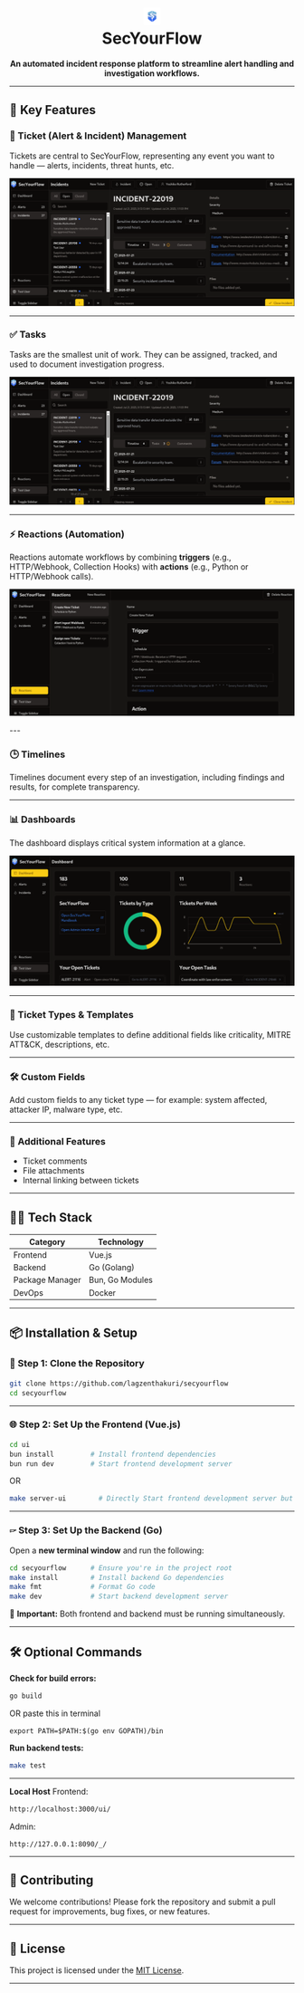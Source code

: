 
<h1 align="center">
  <picture>
    <source media="(prefers-color-scheme: dark)" srcset="ui/src/assets/flask_white.svg">
    <img width="30" alt="SecYourFlow Logo" src="ui/src/assets/svf.png">
  </picture>
  <br />
  SecYourFlow
</h1>

<p align="center"><b>An automated incident response platform to streamline alert handling and investigation workflows.</b></p>

---

## 🔐 Key Features

### 🎫 Ticket (Alert & Incident) Management

Tickets are central to SecYourFlow, representing any event you want to handle — alerts, incidents, threat hunts, etc.
<p align="center">
  <a href="/docs/screenshots/ticket.png">
    <img alt="Screenshot of the tasks section" src="/docs/screenshots/tasks.png" />
  </a>
</p>

---

### ✅ Tasks

Tasks are the smallest unit of work. They can be assigned, tracked, and used to document investigation progress.
<p align="center">
  <a href="/docs/screenshots/tasks.png">
    <img alt="Screenshot of the tasks section" src="/docs/screenshots/tasks.png" />
  </a>
</p>

---

### ⚡ Reactions (Automation)

Reactions automate workflows by combining **triggers** (e.g., HTTP/Webhook, Collection Hooks) with **actions** (e.g., Python or HTTP/Webhook calls).
<p align="center">
  <a href="/docs/screenshots/reactions.png">
    <img alt="Screenshot of reactions" src="/docs/screenshots/reactions.png" />
  </a>
</p>
---

### 🕒 Timelines

Timelines document every step of an investigation, including findings and results, for complete transparency.

---

### 📊 Dashboards

The dashboard displays critical system information at a glance.
<p align="center">
  <a href="/docs/screenshots/dashboard.png">
    <img alt="Screenshot of the dashboard" src="/docs/screenshots/dashboard.png" />
  </a>
</p>

---

### 🧩 Ticket Types & Templates

Use customizable templates to define additional fields like criticality, MITRE ATT\&CK, descriptions, etc.

---

### 🛠️ Custom Fields

Add custom fields to any ticket type — for example: system affected, attacker IP, malware type, etc.

---

### 🧷 Additional Features

* Ticket comments
* File attachments
* Internal linking between tickets

---

## 🧑‍💻 Tech Stack

| Category        | Technology      |
| --------------- | --------------- |
| Frontend        | Vue.js          |
| Backend         | Go (Golang)     |
| Package Manager | Bun, Go Modules |
| DevOps          | Docker          |

---

## 📦 Installation & Setup

### 🔄 Step 1: Clone the Repository

```bash
git clone https://github.com/lagzenthakuri/secyourflow
cd secyourflow
```

---

### 🌐 Step 2: Set Up the Frontend (Vue.js)

```bash
cd ui
bun install         # Install frontend dependencies
bun run dev         # Start frontend development server
```
OR
```bash
make server-ui        # Directly Start frontend development server but make sure to do make install before
```
---

### 🖙 Step 3: Set Up the Backend (Go)

Open a **new terminal window** and run the following:

```bash
cd secyourflow      # Ensure you're in the project root
make install        # Install backend Go dependencies
make fmt            # Format Go code
make dev            # Start backend development server
```

📅 **Important:** Both frontend and backend must be running simultaneously.

---

## 🛠️ Optional Commands

**Check for build errors:**

```bash
go build
```
OR 
paste this in terminal
```
export PATH=$PATH:$(go env GOPATH)/bin
```

**Run backend tests:**

```bash
make test
```

---
**Local Host**
Frontend:
```bash
http://localhost:3000/ui/
```
Admin:
```
http://127.0.0.1:8090/_/
```
---

## 🤝 Contributing

We welcome contributions! Please fork the repository and submit a pull request for improvements, bug fixes, or new features.

---

## 📄 License

This project is licensed under the [MIT License](LICENSE).

---
